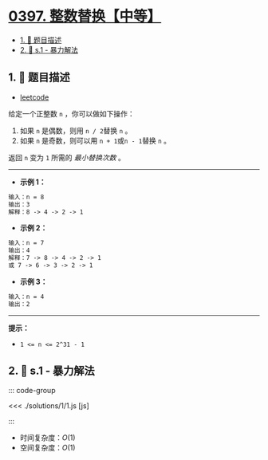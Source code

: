 # [0397. 整数替换【中等】](https://github.com/tnotesjs/TNotes.leetcode/tree/main/notes/0397.%20%E6%95%B4%E6%95%B0%E6%9B%BF%E6%8D%A2%E3%80%90%E4%B8%AD%E7%AD%89%E3%80%91)

<!-- region:toc -->

- [1. 📝 题目描述](#1--题目描述)
- [2. 🎯 s.1 - 暴力解法](#2--s1---暴力解法)

<!-- endregion:toc -->

## 1. 📝 题目描述

- [leetcode](https://leetcode.cn/problems/integer-replacement/)

给定一个正整数 `n` ，你可以做如下操作：

1.  如果 `n` 是偶数，则用 `n / 2`替换 `n` 。
2.  如果 `n` 是奇数，则可以用 `n + 1`或`n - 1`替换 `n` 。

返回 `n` 变为 `1` 所需的 _最小替换次数_ 。

---

- **示例 1：**

```txt
输入：n = 8
输出：3
解释：8 -> 4 -> 2 -> 1
```

- **示例 2：**

```txt
输入：n = 7
输出：4
解释：7 -> 8 -> 4 -> 2 -> 1
或 7 -> 6 -> 3 -> 2 -> 1
```

- **示例 3：**

```txt
输入：n = 4
输出：2
```

---

**提示：**

- `1 <= n <= 2^31 - 1`

## 2. 🎯 s.1 - 暴力解法

::: code-group

<<< ./solutions/1/1.js [js]

:::

- 时间复杂度：$O(1)$
- 空间复杂度：$O(1)$
